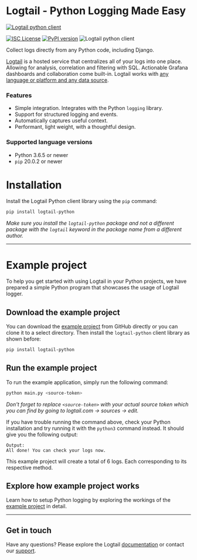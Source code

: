 # Logtail - Python Logging Made Easy
  
  [![Logtail python client](https://user-images.githubusercontent.com/19272921/154085622-59997d5a-3f91-4bc9-a815-3b8ead16d28d.jpeg)](https://betterstack.com/logtail)


[![ISC License](https://img.shields.io/badge/license-ISC-ff69b4.svg)](LICENSE.md)
[![PyPI version](https://badge.fury.io/py/logtail-python.svg)](https://badge.fury.io/py/logtail-python)
![Logtail python client](https://github.com/logtail/logtail-python/actions/workflows/main.yml/badge.svg?branch=master)

Collect logs directly from any Python code, including Django.

[Logtail](https://betterstack.com/logtail) is a hosted service that centralizes all of your logs into one place. Allowing for analysis, correlation and filtering with SQL. Actionable Grafana dashboards and collaboration come built-in. Logtail works with [any language or platform and any data source](https://docs.logtail.com/). 

### Features
- Simple integration. Integrates with the Python `logging` library.
- Support for structured logging and events.
- Automatically captures useful context.
- Performant, light weight, with a thoughtful design.

### Supported language versions
- Python 3.6.5 or newer
- `pip` 20.0.2 or newer

# Installation
Install the Logtail Python client library using the `pip` command:

```bash
pip install logtail-python
```

*Make sure you install the `logtail-python` package and not a different package with the `logtail` keyword in the package name from a different author.*

---

# Example project

To help you get started with using Logtail in your Python projects, we have prepared a simple Python program that showcases the usage of Logtail logger.

## Download the example project

You can download the [example project](https://github.com/logtail/logtail-python/tree/master/example-project) from GitHub directly or you can clone it to a select directory. Then install the `logtail-python` client library as shown before:

```bash
pip install logtail-python
```

 ## Run the example project
 
 To run the example application, simply run the following command:

```bash
python main.py <source-token>
```

*Don't forget to replace `<source-token>` with your actual source token which you can find by going to logtail.com -> sources -> edit.*


If you have trouble running the command above, check your Python installation and try running it with the `python3` command instead. It should give you the following output:

```
Output:
All done! You can check your logs now.
```

This example project will create a total of 6 logs. Each corresponding to its respective method.

## Explore how example project works
 
Learn how to setup Python logging by exploring the workings of the [example project](https://github.com/logtail/logtail-python/tree/master/example-project) in detail. 
 
---
 
## Get in touch

Have any questions? Please explore the Logtail [documentation](https://docs.logtail.com/) or contact our [support](https://betterstack.com/help).
